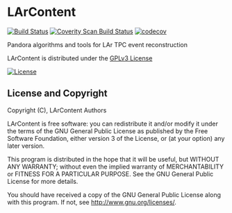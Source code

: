# LArContent
[![Build Status](https://travis-ci.org/PandoraPFA/LArContent.svg?branch=master)](https://travis-ci.org/PandoraPFA/LArContent)
[![Coverity Scan Build Status](https://scan.coverity.com/projects/13057/badge.svg)](https://scan.coverity.com/projects/pandorapfa-larcontent)
[![codecov](https://codecov.io/gh/PandoraPFA/LArContent/branch/master/graph/badge.svg)](https://codecov.io/gh/PandoraPFA/LArContent)

Pandora algorithms and tools for LAr TPC event reconstruction

LArContent is distributed under the [GPLv3 License](http://www.gnu.org/licenses/gpl-3.0.en.html)

[![License](https://www.gnu.org/graphics/gplv3-127x51.png)](https://www.gnu.org/licenses/gpl-3.0.en.html)

## License and Copyright
Copyright (C), LArContent Authors

LArContent is free software: you can redistribute it and/or modify
it under the terms of the GNU General Public License as published by
the Free Software Foundation, either version 3 of the License, or
(at your option) any later version.

This program is distributed in the hope that it will be useful,
but WITHOUT ANY WARRANTY; without even the implied warranty of
MERCHANTABILITY or FITNESS FOR A PARTICULAR PURPOSE.  See the
GNU General Public License for more details.

You should have received a copy of the GNU General Public License
along with this program.  If not, see <http://www.gnu.org/licenses/>.
